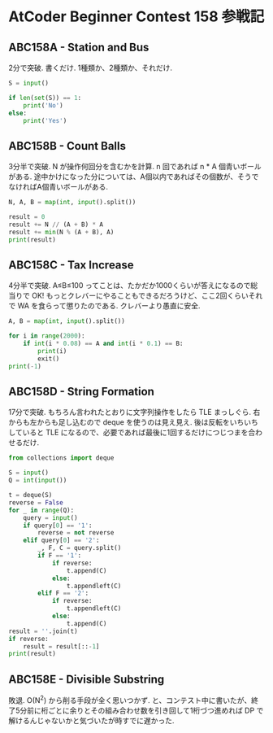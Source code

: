 # AtCoder Beginner Contest 158 参戦記

## ABC158A - Station and Bus

2分で突破. 書くだけ. 1種類か、2種類か、それだけ.

```python
S = input()

if len(set(S)) == 1:
    print('No')
else:
    print('Yes')
```

## ABC158B - Count Balls

3分半で突破. N が操作何回分を含むかを計算. n 回であれば n * A 個青いボールがある. 途中かけになった分については、A個以内であればその個数が、そうでなければA個青いボールがある.

```python
N, A, B = map(int, input().split())

result = 0
result += N // (A + B) * A
result += min(N % (A + B), A)
print(result)
```

## ABC158C - Tax Increase

4分半で突破. A≤B≤100 ってことは、たかだか1000くらいが答えになるので総当りで OK! もっとクレバーにやることもできるだろうけど、ここ2回くらいそれで WA を食らって懲りたのである. クレバーより愚直に安全.

```python
A, B = map(int, input().split())

for i in range(2000):
    if int(i * 0.08) == A and int(i * 0.1) == B:
        print(i)
        exit()
print(-1)
```

## ABC158D - String Formation

17分で突破. もちろん言われたとおりに文字列操作をしたら TLE まっしぐら. 右からも左からも足し込むので deque を使うのは見え見え. 後は反転をいちいちしていると TLE になるので、必要であれば最後に1回するだけにつじつまを合わせるだけ.

```python
from collections import deque

S = input()
Q = int(input())

t = deque(S)
reverse = False
for _ in range(Q):
    query = input()
    if query[0] == '1':
        reverse = not reverse
    elif query[0] == '2':
        _, F, C = query.split()
        if F == '1':
            if reverse:
                t.append(C)
            else:
                t.appendleft(C)
        elif F == '2':
            if reverse:
                t.appendleft(C)
            else:
                t.append(C)
result = ''.join(t)
if reverse:
    result = result[::-1]
print(result)
```

## ABC158E - Divisible Substring

敗退. O(N<sup>2</sup>) から削る手段が全く思いつかず. と、コンテスト中に書いたが、終了5分前に桁ごとに余りとその組み合わせ数を引き回して1桁づつ進めれば DP で解けるんじゃないかと気づいたが時すでに遅かった.
